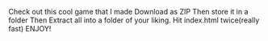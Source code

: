 Check out this cool game that I made
Download as ZIP
Then store it in a folder
Then Extract all into a folder of your liking.
Hit index.html twice(really fast)
ENJOY!
